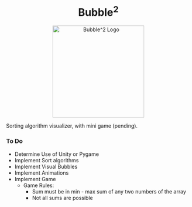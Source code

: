 <h1 align ="center">Bubble<sup>2</sup></h1>
<p align="center">
<img src="https://github.com/Vernon-444/Bubble-2/blob/master/images/Bubble-2_logo.png" alt="Bubble^2 Logo"
        width="250"
        height="250" />
</p>

Sorting algorithm visualizer, with mini game (pending).

### To Do
* Determine Use of Unity or Pygame
* Implement Sort algorithms
* Implement Visual Bubbles
* Implement Animations
* Implement Game
  * Game Rules:
    * Sum must be in min - max sum of any two numbers of the array
    * Not all sums are possible
